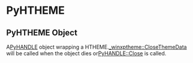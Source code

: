 # PyHTHEME

## PyHTHEME Object



A[PyHANDLE](#pyhandle) object wrapping a HTHEME\.[\_winxptheme::CloseThemeData](_winxptheme.md#_winxpthemeclosethemedata) will be called when the object dies or[PyHANDLE::Close](PyHANDLE.md#pyhandleclose) is called\.